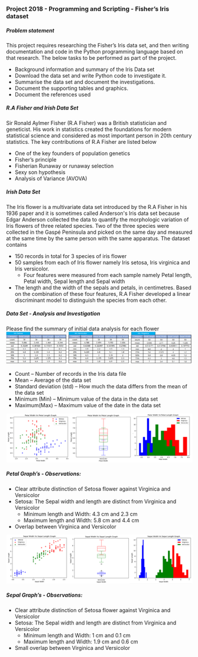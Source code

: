 ### Project 2018  - Programming and Scripting  - Fisher’s Iris dataset
##### Problem statement
This project requires researching the Fisher’s Iris data set, and then writing documentation and code in the Python programming language based on that research. The below tasks to be performed as part of the project.
- Background information and summary of the Iris Data set 
- Download the data set and write Python code to investigate it. 
- Summarise the data set and document the investigations. 
- Document the supporting tables and graphics.
- Document the references used
 ##### R.A Fisher and Irish Data Set
Sir Ronald Aylmer Fisher (R.A Fisher) was a British statistician and geneticist. His work in statistics created the foundations for modern statistical science and considered as most important person in 20th century statistics.
The key contributions of R.A Fisher are listed below
- One of the key founders of population genetics
- Fisher’s principle
- Fisherian Runaway or runaway selection
- Sexy son hypothesis
- Analysis of Variance (AVOVA)
##### Irish Data Set
The Iris flower is a multivariate data set introduced by the R.A Fisher in his 1936 paper and it is sometimes called Anderson's Iris data set because Edgar Anderson collected the data to quantify the morphologic variation of Iris flowers of three related species.
Two of the three species were collected in the Gaspé Peninsula and picked on the same day and measured at the same time by the same person with the same apparatus. The dataset contains 
- 150 records in total for 3 species of iris flower
- 50 samples from each of Iris flower namely Iris setosa, Iris virginica and Iris versicolor. 
   - Four features were measured from each sample namely Petal length, Petal width, Sepal length and Sepal width
- The length and the width of the sepals and petals, in centimetres. 
Based on the combination of these four features, R.A Fisher developed a linear discriminant model to distinguish the species from each other.
##### Data Set - Analysis and Investigation
Please find the summary of initial data analysis for each flower
![](Images/Iris-flower-stats.png)
- Count – Number of records in the Iris data file
- Mean – Average of the data set
- Standard deviation (std) – How much the data differs from the mean of the data set
- Minimum (Min) – Minimum value of the data in the data set
- Maximum(Max) – Maximum value of the date in the data set

![](Images/Petal-Graphs.png)
##### Petal Graph’s - Observations:
- Clear attribute distinction of Setosa flower against Virginica and Versicolor
- Setosa: The Sepal width and length are distinct from Virginica and Versicolor
    - Minimum length and Width: 4.3 cm and 2.3 cm
    - Maximum length and Width: 5.8 cm and 4.4 cm
- Overlap between Virginica and Versicolor

![](Images/Sepal-Graphs.png)
##### Sepal Graph’s - Observations:
- Clear attribute distinction of Setosa flower against Virginica and Versicolor
- Setosa: The Sepal width and length are distinct from Virginica and Versicolor
  - Minimum length and Width: 1 cm and 0.1 cm
  - Maximum length and Width: 1.9 cm and 0.6 cm
- Small overlap between Virginica and Versicolor


